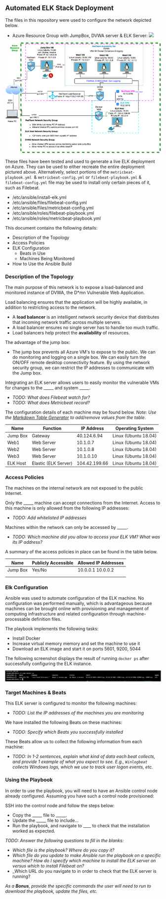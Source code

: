 ## Automated ELK Stack Deployment

The files in this repository were used to configure the network depicted below.


- Azure Resource Group with JumpBox, DVWA server & ELK Server: 
![]('diagrams/ELK_stack.drawio.png')

 <img src="diagrams/ELK_stack.drawio.png" alt="ELK Stack Diagram">

These files have been tested and used to generate a live ELK deployment on Azure. They can be used to either recreate the entire deployment pictured above. Alternatively, select portions of the `metricbeat-playbook.yml `& `metricbeat-config.yml` or `filebeat-playbook.yml` & `filebeat-config.yml` file may be used to install only certain pieces of it, such as Filebeat.

  - /etc/ansible/install-elk.yml 
  - /etc/ansible/files/filebeat-config.yml
  - /etc/ansible/files/metricbeat-config.yml
  - /etc/ansible/roles/filebeat-playbook.yml
  - /etc/ansible/roles/metricbeat-playbook.yml 


This document contains the following details:
- Description of the Topology 
- Access Policies
- ELK Configuration
  - Beats in Use
  - Machines Being Monitored
- How to Use the Ansible Build


### Description of the Topology

The main purpose of this network is to expose a load-balanced and monitored instance of DVWA, the D*mn Vulnerable Web Application.

Load balancing ensures that the application will be highly available, in addition to restricting access to the network.
- A **load balancer**  is an intelligent network security device that distributes that incoming network traffic across multiple servers.
- A load balancer ensures no single server has to handle too much traffic.
- Load balancers help protect the **availability** of resources.

The advantage of the jump box:
- The jump box prevents all Azure VM's to expose to the public. We can do monitoring and logging on a single box. We can easily turn the ON/OFF remote desktop connectivity feature. By using the network security group, we can restrict the IP addresses to communicate with the Jump box.


Integrating an ELK server allows users to easily monitor the vulnerable VMs for changes to the _____ and system _____.
- _TODO: What does Filebeat watch for?_
- _TODO: What does Metricbeat record?_

The configuration details of each machine may be found below.
_Note: Use the [Markdown Table Generator](http://www.tablesgenerator.com/markdown_tables) to add/remove values from the table_.

| Name     | Function | IP Address | Operating System |
|----------|----------|------------|------------------|
| Jump Box | Gateway  | 40.124.6.94| Linux (Ubuntu 18.04) |
| Web1     | Web Server |10.1.0.7            |Linux (Ubuntu 18.04) |
| Web2     | Web Server |10.1.0.8            |Linux (Ubuntu 18.04)|
| Web3     | Web Server |10.1.0.10     |Linux (Ubuntu 18.04)|
| ELK Host | Elastic (ELK Server)|104.42.199.66 |Linux (Ubuntu 18.04)|

### Access Policies

The machines on the internal network are not exposed to the public Internet. 

Only the _____ machine can accept connections from the Internet. Access to this machine is only allowed from the following IP addresses:
- _TODO: Add whitelisted IP addresses_

Machines within the network can only be accessed by _____.
- _TODO: Which machine did you allow to access your ELK VM? What was its IP address?_

A summary of the access policies in place can be found in the table below.

| Name     | Publicly Accessible | Allowed IP Addresses |
|----------|---------------------|----------------------|
| Jump Box | Yes/No              | 10.0.0.1 10.0.0.2    |
|          |                     |                      |
|          |                     |                      |

### Elk Configuration

Ansible was used to automate configuration of the ELK machine. No configuration was performed manually, which is advantageous because machines can be brought online with provisioning and management of computing infrastructure and related configuration through machine-processable definition files.

The playbook implements the following tasks:
- Install Docker
- Increase virtual memory memory and set the machine to use it 
- Download an ELK image and start it on ports 5601, 9200, 5044

The following screenshot displays the result of running `docker ps` after successfully configuring the ELK instance.

 <img src="diagrams/docker_ps.png" alt="Docker PS">

### Target Machines & Beats
This ELK server is configured to monitor the following machines:
- _TODO: List the IP addresses of the machines you are monitoring_

We have installed the following Beats on these machines:
- _TODO: Specify which Beats you successfully installed_

These Beats allow us to collect the following information from each machine:
- _TODO: In 1-2 sentences, explain what kind of data each beat collects, and provide 1 example of what you expect to see. E.g., `Winlogbeat` collects Windows logs, which we use to track user logon events, etc._

### Using the Playbook
In order to use the playbook, you will need to have an Ansible control node already configured. Assuming you have such a control node provisioned: 

SSH into the control node and follow the steps below:
- Copy the _____ file to _____.
- Update the _____ file to include...
- Run the playbook, and navigate to ____ to check that the installation worked as expected.

_TODO: Answer the following questions to fill in the blanks:_
- _Which file is the playbook? Where do you copy it?_
- _Which file do you update to make Ansible run the playbook on a specific machine? How do I specify which machine to install the ELK server on versus which to install Filebeat on?_
- _Which URL do you navigate to in order to check that the ELK server is running?

_As a **Bonus**, provide the specific commands the user will need to run to download the playbook, update the files, etc._